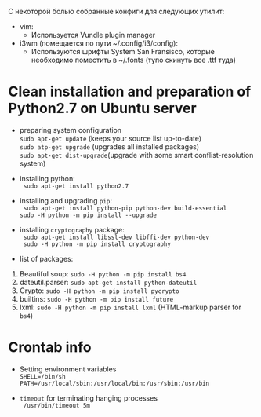 С некоторой болью собранные конфиги для следующих утилит:
* vim: 
	* Используется Vundle plugin manager 
* i3wm (помещается по пути ~/.config/i3/config):
	*  Используются шрифты System San Fransisco, которые необходимо поместить в ~/.fonts (тупо скинуть все .ttf туда)

# Clean installation and preparation of Python2.7 on Ubuntu server

* preparing system configuration <br />
```sudo apt-get update``` (keeps your source list up-to-date) <br />
```sudo atp-get upgrade``` (upgrades all installed packages) <br /> 
```sudo apt-get dist-upgrade```(upgrade with some smart conflist-resolution system)

* installing python: <br />
``` sudo apt-get install python2.7```

* installing and upgrading ```pip```: <br />
``` sudo apt-get install python-pip python-dev build-essential``` <br />
```sudo -H python -m pip install --upgrade```

* installing ```cryptography``` package: <br />
``` sudo apt-get install libssl-dev libffi-dev python-dev```<br />
``` sudo -H python -m pip install cryptography```

* list of packages: <br />
 1. Beautiful soup: ```sudo -H python -m pip install bs4```
 2. dateutil.parser: ```sudo apt-get install python-dateutil```
 3. Crypto: ```sudo -H python -m pip install pycrypto```
 4. builtins: ```sudo -H python -m pip install future```
 5. lxml: ```sudo -H python -m pip install lxml``` (HTML-markup parser for ```bs4```)

# Crontab info

* Setting environment variables  <br />
```SHELL=/bin/sh```  <br />
```PATH=/usr/local/sbin:/usr/local/bin:/usr/sbin:/usr/bin```

* ```timeout``` for terminating hanging processes  <br />
``` /usr/bin/timeout 5m```

